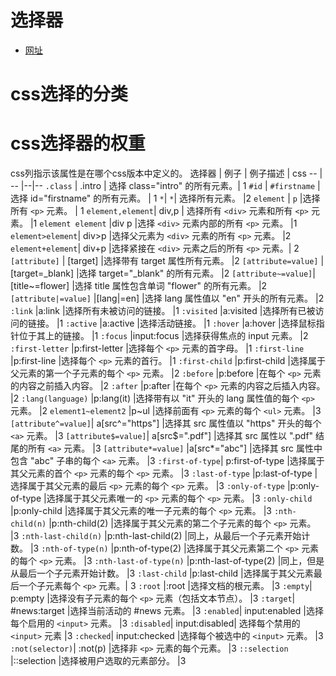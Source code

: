 # 选择器
- [网址](https://www.w3school.com.cn/cssref/css_selectors.asp)

# css选择的分类


# css选择器的权重



css列指示该属性是在哪个css版本中定义的。
选择器 | 例子  |  例子描述 | css
-- | -- |--|--
`.class` | .intro | 选择 class="intro" 的所有元素。| 1
`#id` | 	`#firstname` |	选择 id="firstname" 的所有元素。	| 1
`*`|	`*`|	选择所有元素。	|2
`element` |	`p`	|选择所有 `<p>` 元素。	 | 1
`element,element`|	div,p	| 选择所有 `<div>` 元素和所有 `<p>` 元素。	|1
`element element`	|div p	|选择 `<div>` 元素内部的所有 `<p>` 元素。	|1
`element>element`|	div>p	|选择父元素为 `<div>` 元素的所有 `<p>` 元素。  |2
`element+element`|	div+p	|选择紧接在 `<div>` 元素之后的所有 `<p>` 元素。|	2
`[attribute]`	| [target]	|选择带有 target 属性所有元素。	|2
`[attribute=value]`	|[target=_blank]	|选择 target="_blank" 的所有元素。	|2
`[attribute~=value]`|	[title~=flower]	|选择 title 属性包含单词 "flower" 的所有元素。	|2
`[attribute|=value]`	|[lang|=en]	|选择 lang 属性值以 "en" 开头的所有元素。	|2
`:link`	|a:link	|选择所有未被访问的链接。	|1
`:visited`	|a:visited	|选择所有已被访问的链接。	|1
`:active`	|a:active	|选择活动链接。	|1
`:hover`	|a:hover	|选择鼠标指针位于其上的链接。	|1
`:focus`	|input:focus	|选择获得焦点的 input 元素。	|2
`:first-letter`	|p:first-letter	|选择每个 `<p>` 元素的首字母。	|1
`:first-line`	|p:first-line	|选择每个 `<p>` 元素的首行。	|1
`:first-child`	|p:first-child	|选择属于父元素的第一个子元素的每个 `<p>` 元素。	|2
`:before`	|p:before	|在每个 `<p>` 元素的内容之前插入内容。	|2
`:after`	|p:after	|在每个 `<p>` 元素的内容之后插入内容。	|2
`:lang(language)`	|p:lang(it)	|选择带有以 "it" 开头的 lang 属性值的每个 `<p>` 元素。	|2
`element1~element2`	|p~ul	|选择前面有 `<p>` 元素的每个 `<ul>` 元素。	|3
`[attribute^=value]`|	a[src^="https"]	|选择其 src 属性值以 "https" 开头的每个 `<a>` 元素。	|3
`[attribute$=value]`|	a[src$=".pdf"]	|选择其 src 属性以 ".pdf" 结尾的所有 `<a>` 元素。	|3
`[attribute*=value]`	|a[src*="abc"]	|选择其 src 属性中包含 "abc" 子串的每个 `<a>` 元素。	|3
`:first-of-type`|	p:first-of-type	|选择属于其父元素的首个 `<p>` 元素的每个 `<p>` 元素。	|3
`:last-of-type`	|p:last-of-type	|选择属于其父元素的最后 `<p>` 元素的每个 `<p>` 元素。	|3
`:only-of-type`	|p:only-of-type	|选择属于其父元素唯一的 `<p>` 元素的每个 `<p>` 元素。	|3
`:only-child`	|p:only-child	|选择属于其父元素的唯一子元素的每个 `<p>` 元素。	|3
`:nth-child(n)`	|p:nth-child(2)	|选择属于其父元素的第二个子元素的每个 `<p>` 元素。	|3
`:nth-last-child(n)`	|p:nth-last-child(2)	|同上，从最后一个子元素开始计数。	|3
`:nth-of-type(n)`	|p:nth-of-type(2)	|选择属于其父元素第二个 `<p>` 元素的每个 `<p>` 元素。	|3
`:nth-last-of-type(n)`	|p:nth-last-of-type(2)	|同上，但是从最后一个子元素开始计数。	|3
`:last-child`	|p:last-child	|选择属于其父元素最后一个子元素每个 `<p>` 元素。|	3
`:root`	|:root	|选择文档的根元素。	|3
`:empty`|	p:empty	|选择没有子元素的每个 `<p>` 元素（包括文本节点）。	|3
`:target`|	#news:target	|选择当前活动的 #news 元素。	|3
`:enabled`|	input:enabled	|选择每个启用的 `<input>` 元素。	|3
`:disabled`|	input:disabled|	选择每个禁用的 `<input>` 元素	|3
`:checked`|	input:checked	|选择每个被选中的 `<input>` 元素。	|3
`:not(selector)`|	:not(p)	|选择非 `<p>` 元素的每个元素。	|3
`::selection`	|::selection	|选择被用户选取的元素部分。	|3


